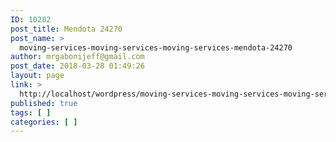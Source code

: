 ```yaml
---
ID: 10282
post_title: Mendota 24270
post_name: >
  moving-services-moving-services-moving-services-mendota-24270
author: mrgabonijeff@gmail.com
post_date: 2018-03-28 01:49:26
layout: page
link: >
  http://localhost/wordpress/moving-services-moving-services-moving-services-mendota-24270/
published: true
tags: [ ]
categories: [ ]
---
```

